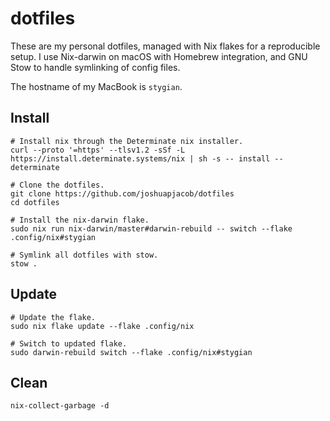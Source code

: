 # dotfiles

These are my personal dotfiles, managed with Nix flakes for a reproducible
setup. I use Nix-darwin on macOS with Homebrew integration, and GNU Stow to
handle symlinking of config files.

The hostname of my MacBook is `stygian`.

## Install

```shell
# Install nix through the Determinate nix installer.
curl --proto '=https' --tlsv1.2 -sSf -L https://install.determinate.systems/nix | sh -s -- install --determinate

# Clone the dotfiles.
git clone https://github.com/joshuapjacob/dotfiles
cd dotfiles

# Install the nix-darwin flake.
sudo nix run nix-darwin/master#darwin-rebuild -- switch --flake .config/nix#stygian

# Symlink all dotfiles with stow.
stow .
```

## Update

```shell
# Update the flake.
sudo nix flake update --flake .config/nix

# Switch to updated flake.
sudo darwin-rebuild switch --flake .config/nix#stygian
```

## Clean

```shell
nix-collect-garbage -d
```
